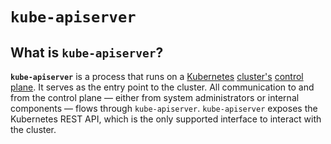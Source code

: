
# `kube-apiserver`

## What is `kube-apiserver`?

**`kube-apiserver`** is a process that runs on a [Kubernetes](../what-is-kubernetes) [cluster's](../clusters)
[control plane](../control-plane). It serves as the entry point to the cluster.
All communication to and from the control plane — either from system administrators or internal components — flows 
through `kube-apiserver`.
`kube-apiserver` exposes the Kubernetes REST API, which is the only supported interface to interact with the cluster.
